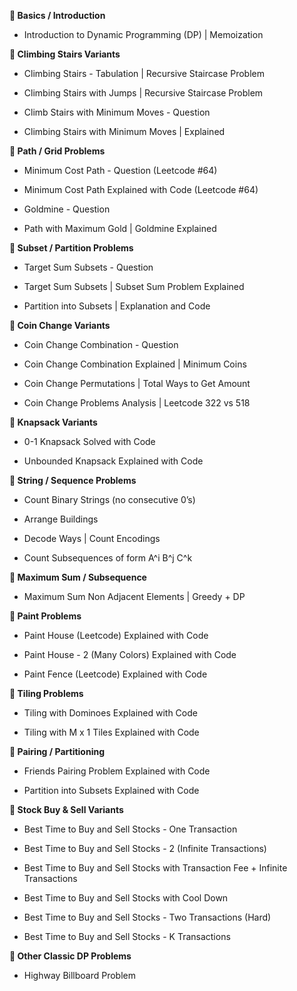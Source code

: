 **🔹 Basics / Introduction**

- Introduction to Dynamic Programming (DP) | Memoization
    

**🔹 Climbing Stairs Variants**

- Climbing Stairs - Tabulation | Recursive Staircase Problem
    
- Climbing Stairs with Jumps | Recursive Staircase Problem
    
- Climb Stairs with Minimum Moves - Question
    
- Climbing Stairs with Minimum Moves | Explained
    

**🔹 Path / Grid Problems**

- Minimum Cost Path - Question (Leetcode #64)
    
- Minimum Cost Path Explained with Code (Leetcode #64)
    
- Goldmine - Question
    
- Path with Maximum Gold | Goldmine Explained
    

**🔹 Subset / Partition Problems**

- Target Sum Subsets - Question
    
- Target Sum Subsets | Subset Sum Problem Explained
    
- Partition into Subsets | Explanation and Code
    

**🔹 Coin Change Variants**

- Coin Change Combination - Question
    
- Coin Change Combination Explained | Minimum Coins
    
- Coin Change Permutations | Total Ways to Get Amount
    
- Coin Change Problems Analysis | Leetcode 322 vs 518
    

**🔹 Knapsack Variants**

- 0-1 Knapsack Solved with Code
    
- Unbounded Knapsack Explained with Code
    

**🔹 String / Sequence Problems**

- Count Binary Strings (no consecutive 0’s)
    
- Arrange Buildings
    
- Decode Ways | Count Encodings
    
- Count Subsequences of form A^i B^j C^k
    

**🔹 Maximum Sum / Subsequence**

- Maximum Sum Non Adjacent Elements | Greedy + DP
    

**🔹 Paint Problems**

- Paint House (Leetcode) Explained with Code
    
- Paint House - 2 (Many Colors) Explained with Code
    
- Paint Fence (Leetcode) Explained with Code
    

**🔹 Tiling Problems**

- Tiling with Dominoes Explained with Code
    
- Tiling with M x 1 Tiles Explained with Code
    

**🔹 Pairing / Partitioning**

- Friends Pairing Problem Explained with Code
    
- Partition into Subsets Explained with Code
    

**🔹 Stock Buy & Sell Variants**

- Best Time to Buy and Sell Stocks - One Transaction
    
- Best Time to Buy and Sell Stocks - 2 (Infinite Transactions)
    
- Best Time to Buy and Sell Stocks with Transaction Fee + Infinite Transactions
    
- Best Time to Buy and Sell Stocks with Cool Down
    
- Best Time to Buy and Sell Stocks - Two Transactions (Hard)
    
- Best Time to Buy and Sell Stocks - K Transactions
    

**🔹 Other Classic DP Problems**

- Highway Billboard Problem
    